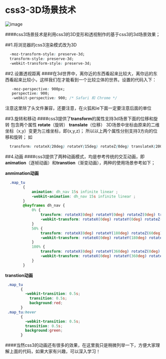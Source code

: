 # css3-3D场景技术

![image](https://github.com/renjianfeng/css3-3D-/raw/master/index/image/css3.png)

####css3场景技术是利用css3的3D变形和透视制作的基于css3的3d场景效果；

##1.将浏览器的css3渲染模式改为3D
```css  
  -moz-transform-style: preserve-3d;
  transform-style: preserve-3d;
  -webkit-transform-style: preserve-3d;
```
##2.设置透视距离
####在3d世界中，离你近的东西看起来比较大，离你远的东西看起来比较小，这样我们在才能看到一个比较立体的世界。设置的代码入下：
```css  
   -moz-perspective: 900px;
   perspective: 900;
   -webkit-perspective: 900; /* Safari 和 Chrome */
```
注意这里除了头文件兼容，还要注意，在火狐和ie下面一定要注意后面的单位

##3.旋转和移动
####css3提供了**transform**的属性支持3d场景下面的位移和旋转
包含两个属性
**rotate**（旋转）
**translate**（位移）
3D场景中坐标由原来的二维坐标（x,y）变更为三维坐标，即(x,y,z)；
所以以上两个属性分别支持3方向的位移和旋转；
如
```css  
  transform: rotateX(20deg) rotateY(15deg) rotateZ(0deg) translateX(200px) translateY(300px) translateZ(300px);
```

##4.动画
####css3提供了两种动画模式，均是参考传统的交互动画，即**animation**（逐帧动画）和**transtion**（渐变动画），两种的使用场景参考如下；

**anmimation动画**
```css  
  .map_tu
        {
            animation: dh_nav 15s infinite linear ;
            -webkit-animation: dh_nav 15s infinite linear ;
        }
        @keyframes dh_nav {
            0% {
                transform: rotateX(0deg) rotateY(0deg) rotateZ(0deg) translateX(0px) translateY(300px) translateZ(0px);
                -webkit-transform: rotateX(0deg) rotateY(0deg) rotateZ(0deg) translateX(0px) translateY(300px) translateZ(0px);
            }
            50% {
                transform: rotateX(0deg) rotateY(180deg) rotateZ(60deg) translateX(0px) translateY(900px) translateZ(3000px);
                -webkit-transform: rotateX(0deg) rotateY(180deg) rotateZ(60deg) translateX(0px) translateY(900px) translateZ(3000px);
            }
            100% {
                transform: rotateX(0deg) rotateY(360deg) rotateZ(0deg) translateX(0px) translateY(300px) translateZ(0px);
                -webkit-transform: rotateX(0deg) rotateY(360deg) rotateZ(0deg) translateX(0px) translateY(300px) translateZ(0px);
            }
        }
```
 **transtion动画**
 ```css  
  .map_tu
        {
          -webkit-transition: 0.5s;
	        transition: 0.5s;
	        background:red;
        }
  .map_tu:hover
        {
          -webkit-transition: 0.5s;
          transition: 0.5s;
          background:green;
        }
```

####当然css3的动画还有很多的效果，在这里我只是稍微列举一下，方便大家理解上面的代码，如果大家有兴趣，可以深入学习！
